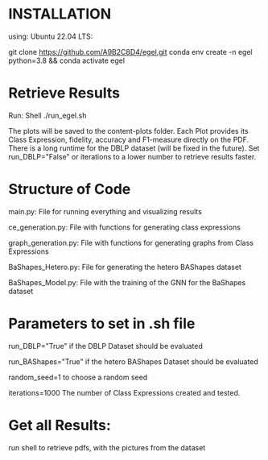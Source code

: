 # INSTALLATION
using: Ubuntu 22.04 LTS:

git clone https://github.com/A9B2C8D4/egel.git
conda env create -n egel python=3.8 && conda activate egel

# Retrieve Results

Run: Shell ./run_egel.sh



The plots will be saved to the content-plots folder. Each Plot provides its Class Expression, fidelity, accuracy and F1-measure directly on the PDF.
There is a long runtime for the DBLP dataset (will be fixed in the future). Set run_DBLP="False" or iterations to a lower number to retrieve results faster.


# Structure of Code

main.py: File for running everything and visualizing results

ce_generation.py: File with functions for generating class expressions

graph_generation.py: File with functions for generating graphs from Class Expressions

BaShapes_Hetero.py: File for generating the hetero BAShapes dataset

BaShapes_Model.py: File with the training of the GNN for the BaShapes dataset

# Parameters to set in .sh file


run_DBLP="True" if the DBLP Dataset should be evaluated

run_BAShapes="True" if the hetero BAShapes Dataset should be evaluated

random_seed=1 to choose a random seed

iterations=1000 The number of Class Expressions created and tested.


# Get all Results:
run shell to retrieve pdfs, with the pictures from the dataset
